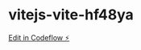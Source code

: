 # vitejs-vite-hf48ya

[Edit in Codeflow ⚡️](https://stackblitz.com/~/github.com/gustavmolin/vitejs-vite-hf48ya)